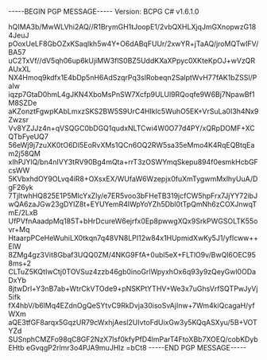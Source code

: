 -----BEGIN PGP MESSAGE-----
Version: BCPG C# v1.6.1.0

hQIMA3b/MwWLVhi2AQ//R1BrymGH1tJoopE1/2vbQXHLXjqJmGXnopwzG184JeuJ
pOoxUeLF8GbOZxKSaqlkh5w4Y+O6dABqFUUr/2xwYR+jTaAQ/jroMQTwIFV/BA57
uC2TxVf//dV5qh06up6kUjiMW3flS0BZ5UddKXaXPpyc0XKteKpOJ+wVzQRAUxXL
NX4Hmoq9kdfx1E4bDp5nH6AdSzqrPq3slRobeqn2SalptWvH77fAK1bZSSl/PaIw
iqzp7GtaD0hmL4gJKN4XboMsPnSW7Xcfp9ULUl9RQoqfe9W6Bj7NpawBf1M8SZDe
aKZonztFgwpKAbLmxzSKS2BW5S9UrC4HIkIc5WuhO5EK+VrSuLa0I3h4Nx9Zwzsr
Vv8YZJJz4n+qVSQGC0bDGQ1qudxNLTCwi4W0O77d4PY/xQRpDOMF+XCQTbFyeUQ7
56eWj9j7zuXK0tO6DI5EoRvXMs1QCn6OQ2RW5sa35eMmo4K4RqEQBtqEam2j58QM
xIhPJYlQ/bn4nIVY3tRV90Bg4mQta+rrT3zOSWYmqSkepu894f0esmkHcbGFcsWW
5KVbxhdOY9OLvq4iR8+OXsxEX/WUfaW6Wzepjx0fuXmTygwmMxlhyUuA/DgF26yk
7TjltwhHQ825E1P5MIcYxZly/e7ER5voo3bFHeTB319jcfCW5hpFrx7JjYY72ibJ
wQA6zaJGw23gDYIZ8t+EYUYemR4IWpYoYZh5Dbl0tTpQmNh6zCOXJnwqTmE/2LxB
UfPVfnAaadpMq185T+bHrDcureW6ejrfx0Ep8pwwgXQx9SrkPWGSOLTK55ovr+Mq
HtaarpPCeHeWuhiLX0tkqn7q48VN8LPI12w84x1HUpmidXwKy5J1/yfIcww++ElW
8ZMg4gz3Vit8Gbaf3UQQ0ZM/4NKG9FfA+0ubl5eX+FLTlO9v/BwQl6OEC958ms+2
CLTuZ5KQtIwCtj0TOVSuz4zzb46gb0inoGrlWpyxhOx6q93y9zQeyGwl0ODaDxYb
8jtwDrl+Y3nB7ab+WtrCkVTOde9+pNSKPtYTHV+We3x7uGhsVrfSQTPwJyVj5ifk
fX4hbV/b6lMq4EZdnOgQeSYtvC9RkDvja30isoSvAjInw+7Wm4kiQcagaH/yfWXm
aQE3tfGF8arqx5GqzUR79cWxhjAesl2UIvtoFdUixGw3y5KQqASXyu/5B+VOTYZd
SUSnphCMZFo98qC8GF2NzX7Isf0kfyPfD4lmParT4FtoXBb7XOEQ/cobKDybEHtb
eGvqgP2rlmr3o4PJA9muJHlz
=bCt8
-----END PGP MESSAGE-----
